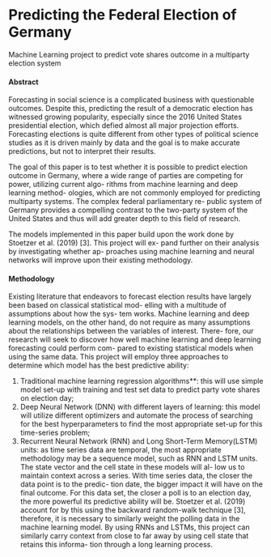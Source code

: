 # Predicting the Federal Election of Germany
Machine Learning project to predict vote shares outcome in a multiparty election system

#### Abstract

Forecasting in social science is a complicated business with questionable outcomes. Despite this, predicting the result of a democratic election has witnessed growing popularity, especially since the 2016 United States presidential election, which defied almost all major projection efforts. Forecasting elections is quite different from other types of political science studies as it is driven mainly by data and the goal is to make accurate predictions, but not to interpret their results.

The goal of this paper is to test whether it is possible to predict election outcome in Germany, where a wide range of parties are competing for power, utilizing current algo- rithms from machine learning and deep learning method- ologies, which are not commonly employed for predicting multiparty systems. The complex federal parliamentary re- public system of Germany provides a compelling contrast to the two-party system of the United States and thus will add greater depth to this field of research.

The models implemented in this paper build upon the work done by Stoetzer et al. (2019) [3]. This project will ex- pand further on their analysis by investigating whether ap- proaches using machine learning and neural networks will improve upon their existing methodology.

#### Methodology

Existing literature that endeavors to forecast election results have largely been based on classical statistical mod- elling with a multitude of assumptions about how the sys- tem works. Machine learning and deep learning models, on the other hand, do not require as many assumptions about the relationships between the variables of interest. There- fore, our research will seek to discover how well machine learning and deep learning forecasting could perform com- pared to existing statistical models when using the same data.
This project will employ three approaches to determine which model has the best predictive ability:
<ol>
<li> Traditional machine learning regression algorithms**: this will use simple model set-up with training and test set data to predict party vote shares on election day;
</li>
<li> Deep Neural Network (DNN) with different layers of learning: this model will utilize different optimizers and automate the process of searching for the best hyperparameters to find the most appropriate set-up for this time-series problem;
</li>
<li> Recurrent Neural Network (RNN) and Long Short-Term Memory(LSTM) units: as time series data are temporal, the most appropriate methodology may be a sequence model, such as RNN and LSTM units. The state vector and the cell state in these models will al- low us to maintain context across a series. With time series data, the closer the data point is to the predic- tion date, the bigger impact it will have on the final outcome. For this data set, the closer a poll is to an election day, the more powerful its predictive ability will be. Stoetzer et al. (2019) account for by this using the backward random-walk technique [3], therefore, it is necessary to similarly weight the polling data in the machine learning model. By using RNNs and LSTMs, this project can similarly carry context from close to far away by using cell state that retains this informa- tion through a long learning process.
</li>
</ol>	

